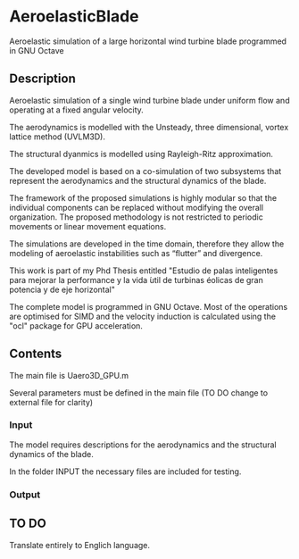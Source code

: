 # AeroelasticBlade
Aeroelastic simulation of a large horizontal wind turbine blade programmed in GNU Octave

## Description

Aeroelastic simulation of a single wind turbine blade under uniform flow and operating at a fixed angular velocity.

The aerodynamics is modelled with the Unsteady, three dimensional, vortex lattice method (UVLM3D).

The structural dyanmics is modelled using Rayleigh-Ritz approximation.

The developed model is based on a co-simulation of two subsystems that represent the aerodynamics and the structural dynamics of the blade.

The framework of the proposed simulations is highly modular so that the individual components can be replaced without modifying the overall organization. The proposed methodology is not restricted to periodic movements or linear movement equations. 

The simulations are developed in the time domain, therefore they allow the modeling of aeroelastic instabilities such as “flutter” and divergence.

This work is part of my Phd Thesis entitled "Estudio de palas inteligentes para mejorar la performance y la vida ́util de turbinas éolicas de gran
potencia y de eje horizontal"

The complete model is programmed in GNU Octave. Most of the operations are optimised for SIMD and the velocity induction is calculated using the "ocl" package for GPU acceleration.

## Contents

The main file is Uaero3D_GPU.m

Several parameters must be defined in the main file (TO DO change to external file for clarity)

### Input

The model requires descriptions for the aerodynamics and the structural dynamics of the blade.

In the folder INPUT the necessary files are included for testing.

### Output


## TO DO

Translate entirely to Englich language.



